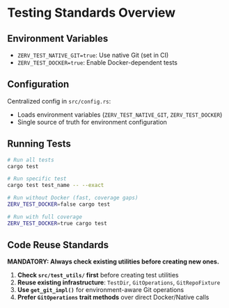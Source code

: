 # Testing Standards Overview

## Environment Variables

- `ZERV_TEST_NATIVE_GIT=true`: Use native Git (set in CI)
- `ZERV_TEST_DOCKER=true`: Enable Docker-dependent tests

## Configuration

Centralized config in `src/config.rs`:

- Loads environment variables (`ZERV_TEST_NATIVE_GIT`, `ZERV_TEST_DOCKER`)
- Single source of truth for environment configuration

## Running Tests

```bash
# Run all tests
cargo test

# Run specific test
cargo test test_name -- --exact

# Run without Docker (fast, coverage gaps)
ZERV_TEST_DOCKER=false cargo test

# Run with full coverage
ZERV_TEST_DOCKER=true cargo test
```

## Code Reuse Standards

**MANDATORY: Always check existing utilities before creating new ones.**

1. **Check `src/test_utils/` first** before creating test utilities
2. **Reuse existing infrastructure**: `TestDir`, `GitOperations`, `GitRepoFixture`
3. **Use `get_git_impl()`** for environment-aware Git operations
4. **Prefer `GitOperations` trait methods** over direct Docker/Native calls
